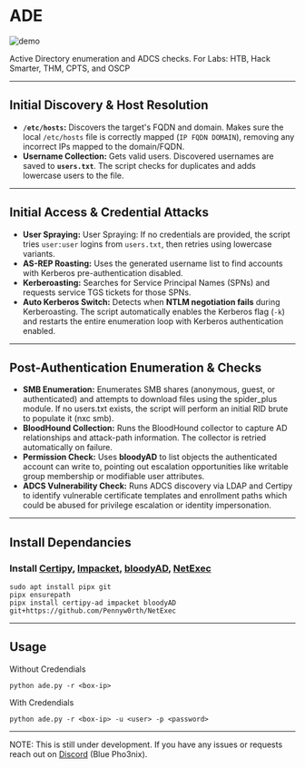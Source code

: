 # ADE

![demo](https://github.com/user-attachments/assets/ecfd9e09-02a7-4d9a-971c-73807650ce37)

Active Directory enumeration and ADCS checks. 
For Labs: HTB, Hack Smarter, THM, CPTS, and OSCP

---

## Initial Discovery & Host Resolution

* **`/etc/hosts`:** Discovers the target's FQDN and domain. Makes sure the local `/etc/hosts` file is correctly mapped (`IP FQDN DOMAIN`), removing any incorrect IPs mapped to the domain/FQDN.
* **Username Collection:** Gets valid users. Discovered usernames are saved to **`users.txt`**. The script checks for duplicates and adds lowercase users to the file.

---

## Initial Access & Credential Attacks
* **User Spraying:** User Spraying: If no credentials are provided, the script tries `user:user` logins from `users.txt`, then retries using lowercase variants.
* **AS-REP Roasting:** Uses the generated username list to find accounts with Kerberos pre-authentication disabled.
* **Kerberoasting:** Searches for Service Principal Names (SPNs) and requests service TGS tickets for those SPNs.
* **Auto Kerberos Switch:** Detects when **NTLM negotiation fails** during Kerberoasting. The script automatically enables the Kerberos flag (`-k`) and restarts the entire enumeration loop with Kerberos authentication enabled.

---

## Post-Authentication Enumeration & Checks

* **SMB Enumeration:** Enumerates SMB shares (anonymous, guest, or authenticated) and attempts to download files using the spider_plus module. If no users.txt exists, the script will perform an initial RID brute to populate it (nxc smb).
* **BloodHound Collection:** Runs the BloodHound collector to capture AD relationships and attack-path information. The collector is retried automatically on failure.
* **Permission Check:** Uses **bloodyAD** to list objects the authenticated account can write to, pointing out escalation opportunities like writable group membership or modifiable user attributes.
* **ADCS Vulnerability Check:** Runs ADCS discovery via LDAP and Certipy to identify vulnerable certificate templates and enrollment paths which could be abused for privilege escalation or identity impersonation.

---

## Install Dependancies

### Install [Certipy](https://github.com/ly4k/Certipy), [Impacket](https://github.com/fortra/impacket), [bloodyAD](https://github.com/CravateRouge/bloodyAD), [NetExec](https://github.com/Pennyw0rth/NetExec)

```
sudo apt install pipx git
pipx ensurepath
pipx install certipy-ad impacket bloodyAD git+https://github.com/Pennyw0rth/NetExec
```

---

## Usage

Without Credendials
```
python ade.py -r <box-ip>
```

With Credendials
```
python ade.py -r <box-ip> -u <user> -p <password> 
```

---

NOTE: This is still under development. If you have any issues or requests reach out on [Discord](https://discord.gg/TujAjYXJjr) (Blue Pho3nix).

